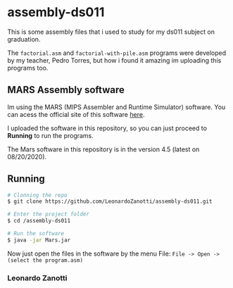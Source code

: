 # assembly-ds011
This is some assembly files that i used to study for my ds011 subject on graduation.

The ```factorial.asm``` and ```factorial-with-pile.asm``` programs were developed by my teacher, Pedro Torres, but how i found it amazing im uploading this programs too. 

## MARS Assembly software

Im using the MARS (MIPS Assembler and Runtime Simulator) software.
You can acess the official site of this software [here](https://courses.missouristate.edu/KenVollmar/mars/index.htm).

I uploaded the software in this repository, so you can just proceed to **Running** to run the programs.

The Mars software in this repository is in the version 4.5 (latest on 08/20/2020).

## Running

```bash
# Clonning the repo
$ git clone https://github.com/LeonardoZanotti/assembly-ds011.git

# Enter the project folder
$ cd /assembly-ds011

# Run the software
$ java -jar Mars.jar
```

Now just open the files in the software by the menu File: ``` File -> Open -> (select the program.asm) ```

### Leonardo Zanotti

